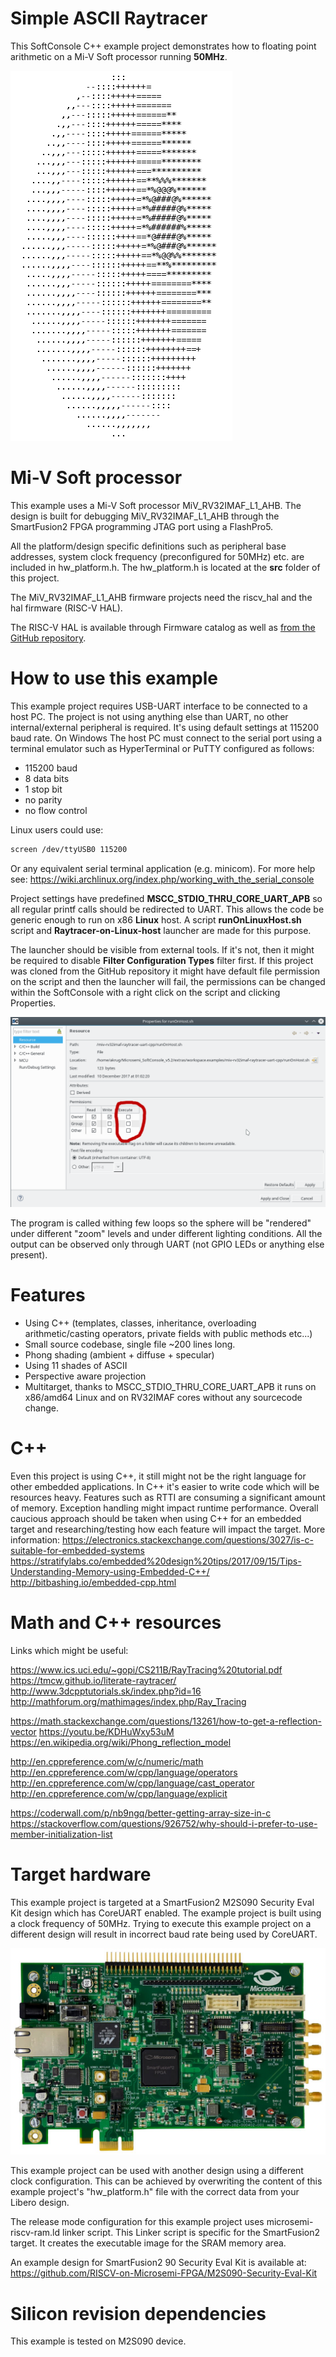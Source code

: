 # Simple ASCII Raytracer

This SoftConsole C++ example project demonstrates how to floating point arithmetic on a Mi-V Soft processor running **50MHz**. 

![screenshot](images/screenshot01.png)

# Mi-V Soft processor
This example uses a Mi-V Soft processor MiV_RV32IMAF_L1_AHB. The design is built for debugging MiV_RV32IMAF_L1_AHB through the SmartFusion2 FPGA programming JTAG port using a FlashPro5. 

All the platform/design specific definitions such as peripheral base addresses, system clock frequency (preconfigured for 50MHz) etc. are included in hw_platform.h. The hw_platform.h is located at the **src** folder of this project.

The MiV_RV32IMAF_L1_AHB firmware projects need the riscv_hal and the hal firmware (RISC-V HAL).

The RISC-V HAL is available through Firmware catalog as well as [from the GitHub repository](https://github.com/RISCV-on-Microsemi-FPGA/riscv-hal).

# How to use this example
This example project requires USB-UART interface to be connected to a host PC. The project is not using anything else than UART, no other internal/external peripheral is required. It's using default settings at 115200 baud rate. On Windows The host PC must connect to the serial port using a terminal emulator such as HyperTerminal or PuTTY configured as follows:
* 115200 baud
* 8 data bits
* 1 stop bit
* no parity
* no flow control

Linux users could use:
```bash
screen /dev/ttyUSB0 115200
``` 
Or any equivalent serial terminal application (e.g. minicom). For more help see:
https://wiki.archlinux.org/index.php/working_with_the_serial_console

Project settings have predefined **MSCC_STDIO_THRU_CORE_UART_APB** so all regular printf calls should be redirected to UART. This allows the code be generic enough to run on x86 **Linux** host. A script **runOnLinuxHost.sh** script and **Raytracer-on-Linux-host** launcher are made for this purpose.

The launcher should be visible from external tools. If it's not, then it might be required to disable **Filter Configuration Types** filter first. If this project was cloned from the GitHub repository it might have default file permission on the script and then the launcher will fail, the permissions can be changed within the SoftConsole with a right click on the script and clicking Properties.

![screenshot](images/permissions.png)

The program is called withing few loops so the sphere will be "rendered" under different "zoom" levels and under different lighting conditions. All the output can be observed only through UART (not GPIO LEDs or anything else present).

# Features
* Using C++ (templates, classes, inheritance, overloading arithmetic/casting operators, private fields with public methods etc...)
* Small source codebase, single file ~200 lines long.
* Phong shading (ambient + diffuse + specular)
* Using 11 shades of ASCII
* Perspective aware projection
* Multitarget, thanks to MSCC_STDIO_THRU_CORE_UART_APB it runs on x86/amd64 Linux and on RV32IMAF cores without any sourcecode change.

# C++
Even this project is using C++, it still might not be the right language for other embedded applications. In C++ it's easier to write code which will be resources heavy. Features such as RTTI are consuming a significant amount of memory. Exception handling might impact runtime performance. Overall caucious approach should be taken when using C++ for an embedded target and researching/testing how each feature will impact the target. More information:
https://electronics.stackexchange.com/questions/3027/is-c-suitable-for-embedded-systems
https://stratifylabs.co/embedded%20design%20tips/2017/09/15/Tips-Understanding-Memory-using-Embedded-C++/
http://bitbashing.io/embedded-cpp.html


# Math and C++ resources
Links which might be useful:

https://www.ics.uci.edu/~gopi/CS211B/RayTracing%20tutorial.pdf
https://tmcw.github.io/literate-raytracer/
http://www.3dcpptutorials.sk/index.php?id=16
http://mathforum.org/mathimages/index.php/Ray_Tracing

https://math.stackexchange.com/questions/13261/how-to-get-a-reflection-vector
https://youtu.be/KDHuWxy53uM
https://en.wikipedia.org/wiki/Phong_reflection_model

http://en.cppreference.com/w/c/numeric/math
http://en.cppreference.com/w/cpp/language/operators
http://en.cppreference.com/w/cpp/language/cast_operator
http://en.cppreference.com/w/cpp/language/explicit

https://coderwall.com/p/nb9ngq/better-getting-array-size-in-c
https://stackoverflow.com/questions/926752/why-should-i-prefer-to-use-member-initialization-list

# Target hardware
This example project is targeted at a SmartFusion2 M2S090 Security Eval Kit design which has CoreUART enabled. The example project is built using a clock frequency of 50MHz. Trying to execute this example project on a different design will result in incorrect baud rate being used by CoreUART.

![Target board photo](images/target.jpg)

This example project can be used with another design using a different clock configuration. This can be achieved by overwriting the content of this example project's "hw_platform.h" file with the correct data from your Libero design.

The release mode configuration for this example project uses microsemi-riscv-ram.ld 
linker script. This Linker script is specific for the SmartFusion2 target. It creates the executable image for the SRAM memory area. 

An example design for SmartFusion2 90 Security Eval Kit is available at:
https://github.com/RISCV-on-Microsemi-FPGA/M2S090-Security-Eval-Kit

# Silicon revision dependencies
This example is tested on M2S090 device.
